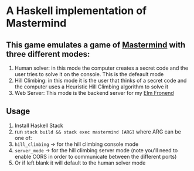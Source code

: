 # A Haskell implementation of Mastermind

## This game emulates a game of [Mastermind](https://en.wikipedia.org/wiki/Mastermind_(board_game)) with three different modes:

1. Human solver: in this mode the computer creates a secret code and the user tries to solve it on the console. This is the defeault mode
2. Hill Climbing: in this mode it is the user that thinks of a secret code and the computer uses a Heuristic Hill Climbing algorithm to solve it
3. Web Server: This mode is the backend server for my [Elm Fronend](https://github.com/maorleger/elm-mastermind)

## Usage
1. Install Haskell Stack
2. run `stack build && stack exec mastermind [ARG]` where ARG can be one of:
  1. `hill_climbing` -> for the hill climbing console mode
  2. `server_mode` -> for the hill climbing server mode (note you'll need to enable CORS in order to communicate between the different ports)
  3. Or if left blank it will default to the human solver mode
